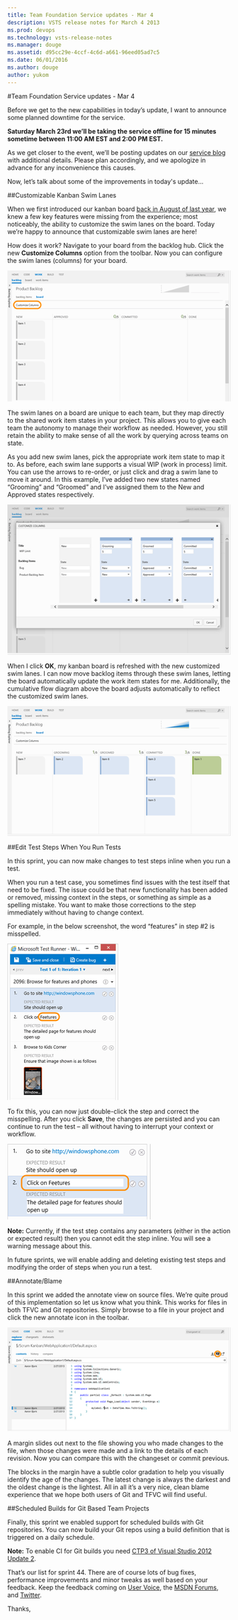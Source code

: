 ```yaml
---
title: Team Foundation Service updates - Mar 4
description: VSTS release notes for March 4 2013
ms.prod: devops
ms.technology: vsts-release-notes
ms.manager: douge
ms.assetid: d95cc29e-4ccf-4c6d-a661-96eed05ad7c5
ms.date: 06/01/2016
ms.author: douge
author: yukom
---
```


#Team Foundation Service updates - Mar 4

Before we get to the new capabilities in today’s update, I want to announce some planned downtime for the service.

**Saturday March 23rd we’ll be taking the service offline for 15 minutes sometime between 11:00 AM EST and 2:00 PM EST.**

As we get closer to the event, we’ll be posting updates on our [service blog](http://blogs.msdn.com/b/tfservice/) with additional details. Please plan accordingly, and we apologize in advance for any inconvenience this causes.

Now, let’s talk about some of the improvements in today's update…

##Customizable Kanban Swim Lanes

When we first introduced our kanban board [back in August of last year](https://visualstudio.microsoft.com/en-us/articles/news/2012/aug-13-team-services), we knew a few key features were missing from the experience; most noticeably, the ability to customize the swim lanes on the board. Today we’re happy to announce that customizable swim lanes are here!

How does it work? Navigate to your board from the backlog hub. Click the new **Customize Columns** option from the toolbar. Now you can configure the swim lanes (columns) for your board.

![Configure swim lanes](_img/3_4_01.png)

The swim lanes on a board are unique to each team, but they map directly to the shared work item states in your project. This allows you to give each team the autonomy to manage their workflow as needed. However, you still retain the ability to make sense of all the work by querying across teams on state.

As you add new swim lanes, pick the appropriate work item state to map it to. As before, each swim lane supports a visual WIP (work in process) limit. You can use the arrows to re-order, or just click and drag a swim lane to move it around. In this example, I’ve added two new states named “Grooming” and “Groomed” and I’ve assigned them to the New and Approved states respectively.

![Add and map swim lanes](_img/3_4_02.png)

When I click **OK**, my kanban board is refreshed with the new customized swim lanes. I can now move backlog items through these swim lanes, letting the board automatically update the work item states for me. Additionally, the cumulative flow diagram above the board adjusts automatically to reflect the customized swim lanes.

![Customized swim lanes](_img/3_4_03.png)

##Edit Test Steps When You Run Tests

In this sprint, you can now make changes to test steps inline when you run a test.

When you run a test case, you sometimes find issues with the test itself that need to be fixed. The issue could be that new functionality has been added or removed, missing context in the steps, or something as simple as a spelling mistake. You want to make those corrections to the step immediately without having to change context.

For example, in the below screenshot, the word “features” in step #2 is misspelled.

![Issue with test case](_img/3_4_04.png)

To fix this, you can now just double-click the step and correct the misspelling. After you click **Save**, the changes are persisted and you can continue to run the test – all without having to interrupt your context or workflow.

![Edit test case to fix it](_img/3_4_05.png)

**Note:** Currently, if the test step contains any parameters (either in the action or expected result) then you cannot edit the step inline. You will see a warning message about this.

In future sprints, we will enable adding and deleting existing test steps and modifying the order of steps when you run a test.

##Annotate/Blame

In this sprint we added the annotate view on source files. We’re quite proud of this implementation so let us know what you think. This works for files in both TFVC and Git repositories. Simply browse to a file in your project and click the new annotate icon in the toolbar.

![Annotate source file](_img/3_4_06.png)

A margin slides out next to the file showing you who made changes to the file, when those changes were made and a link to the details of each revision. Now you can compare this with the changeset or commit previous.

The blocks in the margin have a subtle color gradation to help you visually identify the age of the changes. The latest change is always the darkest and the oldest change is the lightest. All in all it’s a very nice, clean blame experience that we hope both users of Git and TFVC will find useful.

##Scheduled Builds for Git Based Team Projects

Finally, this sprint we enabled support for scheduled builds with Git repositories. You can now build your Git repos using a build definition that is triggered on a daily schedule.

**Note:** To enable CI for Git builds you need [CTP3 of Visual Studio 2012 Update 2](https://docs.microsoft.com/en-us/visualstudio/releasenotes/vs2012-update2-vs).

That’s our list for sprint 44. There are of course lots of bug fixes, performance improvements and minor tweaks as well based on your feedback. Keep the feedback coming on [User Voice](https://visualstudio.uservoice.com/forums/330519-vso), the [MSDN Forums](http://social.msdn.microsoft.com/Forums/en-US/TFService/threads), and [Twitter](http://twitter.com/search?q=%23tfservice).

Thanks,